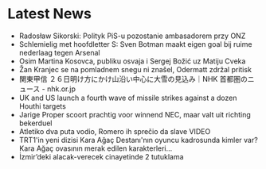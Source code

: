 # Latest News
-  Radosław Sikorski: Polityk PiS-u pozostanie ambasadorem przy ONZ
-  Schlemielig met hoofdletter S: Sven Botman maakt eigen goal bij ruime nederlaag tegen Arsenal
-  Osim Martina Kosovca, publiku osvaja i Sergej Božić uz Matiju Cveka
-  Žan Kranjec se na pomladnem snegu ni znašel, Odermatt zdržal pritisk
-  関東甲信 ２６日明け方にかけ山沿い中心に大雪の見込み｜NHK 首都圏のニュース - nhk.or.jp
-  UK and US launch a fourth wave of missile strikes against a dozen Houthi targets
-  Jarige Proper scoort prachtig voor winnend NEC, maar valt uit richting bekerduel
-  Atletiko dva puta vodio, Romero ih sprečio da slave VIDEO
-  TRT1'in yeni dizisi Kara Ağaç Destanı'nın oyuncu kadrosunda kimler var? Kara Ağaç ovasının merak edilen karakterleri…
-  İzmir’deki alacak-verecek cinayetinde 2 tutuklama
